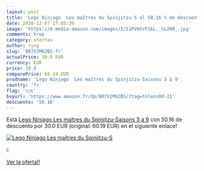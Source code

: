 ```yaml
---
layout: post
title: 'Lego Ninjago  Les maîtres du Spinjitzu-S al 50.16 % de descuento'
date: 2020-12-07 17:05:39
image: 'https://m.media-amazon.com/images/I/51PVHXrP1kL._SL200_.jpg'
comments: true
category: ofertas
author: ring
slug: 'B07X1M62BS-fr'
actualPrice: 30.0 EUR
currency: EUR
price: 30.0
comparePrice: 60.19 EUR
prodname: 'Lego Ninjago  Les maîtres du Spinjitzu-Saisons 3 à 9'
country: 'fr'
flag: '🇫🇷'
buyurl: 'https://www.amazon.fr/dp/B07X1M62BS/?tag=tolees0d-21'
descuento: '50.16'
---
```


Está [Lego Ninjago  Les maîtres du Spinjitzu-Saisons 3 à 9](https://www.amazon.fr/dp/B07X1M62BS/?tag=tolees0d-21) con 50.16 de descuento por 30.0 EUR (original: 60.19 EUR) en el siguiente enlace!

[![Lego Ninjago  Les maîtres du Spinjitzu-S](https://m.media-amazon.com/images/I/51PVHXrP1kL._SL200_.jpg)](https://www.amazon.fr/dp/B07X1M62BS/?tag=tolees0d-21)

ℹ️:


[Ver la oferta!!](https://www.amazon.fr/dp/B07X1M62BS/?tag=tolees0d-21)
